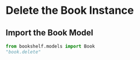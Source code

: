 # Delete the Book Instance

## Import the Book Model
```python
from bookshelf.models import Book
"book.delete"
